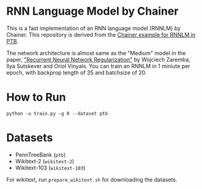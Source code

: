 # RNN Language Model by Chainer

This is a fast implementation of an RNN language model (RNNLM) by Chainer.
This repository is derived from the [Chainer example for RNNLM in PTB](https://github.com/chainer/chainer/tree/master/examples/ptb).

The network architecture is almost same as the "Medium" model in the paper, ["Recurrent Neural Network Regularization"](https://arxiv.org/pdf/1409.2329.pdf) by Wojciech Zaremba, Ilya Sutskever and Oriol Vinyals.
You can train an RNNLM in 1 miniute per epoch, with backprop length of 35 and batchsize of 20.

# How to Run

```
python -u train.py -g 0 --dataset ptb
```

# Datasets

- PennTreeBank (`ptb`)
- Wikitext-2 (`wikitext-2`)
- Wikitext-103 (`wikitext-103`)

For wikitext, run `prepare_wikitext.sh` for downloading the datasets.